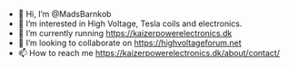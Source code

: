 - 👋 Hi, I’m @MadsBarnkob
- 👀 I’m interested in High Voltage, Tesla coils and electronics.
- 🌱 I’m currently running https://kaizerpowerelectronics.dk
- 💞️ I’m looking to collaborate on https://highvoltageforum.net
- 📫 How to reach me https://kaizerpowerelectronics.dk/about/contact/

<!---
MadsBarnkob/MadsBarnkob is a ✨ special ✨ repository because its `README.md` (this file) appears on your GitHub profile.
You can click the Preview link to take a look at your changes.
--->
